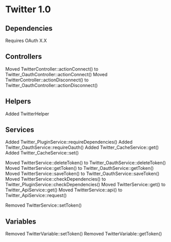 # Twitter 1.0


## Dependencies

Requires OAuth X.X


## Controllers

Moved TwitterController::actionConnect() to Twitter_OauthController::actionConnect()
Moved TwitterController::actionDisconnect() to Twitter_OauthController::actionDisconnect()


## Helpers

Added TwitterHelper


## Services

Added Twitter_PluginService::requireDependencies()
Added Twitter_OauthService::requireOauth()
Added Twitter_CacheService::get()
Added Twitter_CacheService::set()

Moved TwitterService::deleteToken() to Twitter_OauthService::deleteToken()
Moved TwitterService::getToken() to Twitter_OauthService::getToken()
Moved TwitterService::saveToken() to Twitter_OauthService::saveToken()
Moved TwitterService::checkDependencies() to Twitter_PluginService::checkDependencies()
Moved TwitterService::get() to Twitter_ApiService::get()
Moved TwitterService::api() to Twitter_ApiService::request()

Removed TwitterService::setToken()


## Variables

Removed TwitterVariable::setToken()
Removed TwitterVariable::getToken()
